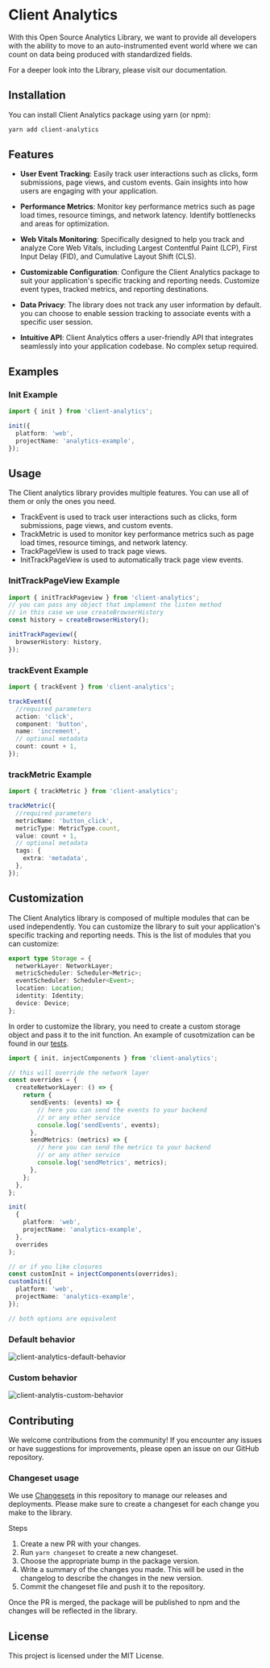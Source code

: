 # Client Analytics

With this Open Source Analytics Library, we want to provide all developers with the ability to move to an auto-instrumented event world where we can count on data being produced with standardized fields.

For a deeper look into the Library, please visit our documentation.

## Installation

You can install Client Analytics package using yarn (or npm):

```bash
yarn add client-analytics
```

## Features

- **User Event Tracking**: Easily track user interactions such as clicks, form submissions, page views, and custom events. Gain insights into how users are engaging with your application.

- **Performance Metrics**: Monitor key performance metrics such as page load times, resource timings, and network latency. Identify bottlenecks and areas for optimization.

- **Web Vitals Monitoring**: Specifically designed to help you track and analyze Core Web Vitals, including Largest Contentful Paint (LCP), First Input Delay (FID), and Cumulative Layout Shift (CLS).

- **Customizable Configuration**: Configure the Client Analytics package to suit your application's specific tracking and reporting needs. Customize event types, tracked metrics, and reporting destinations.

- **Data Privacy**: The library does not track any user information by default. you can choose to enable session tracking to associate events with a specific user session.

- **Intuitive API**: Client Analytics offers a user-friendly API that integrates seamlessly into your application codebase. No complex setup required.

## Examples

### Init Example

```typescript
import { init } from 'client-analytics';

init({
  platform: 'web',
  projectName: 'analytics-example',
});
```

## Usage

The Client analytics library provides multiple features. You can use all of them or only the ones you need.

- TrackEvent is used to track user interactions such as clicks, form submissions, page views, and custom events.
- TrackMetric is used to monitor key performance metrics such as page load times, resource timings, and network latency.
- TrackPageView is used to track page views.
- InitTrackPageView is used to automatically track page view events.

### InitTrackPageView Example

```typescript
import { initTrackPageview } from 'client-analytics';
// you can pass any object that implement the listen method
// in this case we use createBrowserHistory
const history = createBrowserHistory();

initTrackPageview({
  browserHistory: history,
});
```

### trackEvent Example

```typescript
import { trackEvent } from 'client-analytics';

trackEvent({
  //required parameters
  action: 'click',
  component: 'button',
  name: 'increment',
  // optional metadata
  count: count + 1,
});
```

### trackMetric Example

```typescript
import { trackMetric } from 'client-analytics';

trackMetric({
  //required parameters
  metricName: 'button_click',
  metricType: MetricType.count,
  value: count + 1,
  // optional metadata
  tags: {
    extra: 'metadata',
  },
});
```

## Customization

The Client Analytics library is composed of multiple modules that can be used independently. You can customize the library to suit your application's specific tracking and reporting needs.
This is the list of modules that you can customize:

```typescript
export type Storage = {
  networkLayer: NetworkLayer;
  metricScheduler: Scheduler<Metric>;
  eventScheduler: Scheduler<Event>;
  location: Location;
  identity: Identity;
  device: Device;
};
```

In order to customize the library, you need to create a custom storage object and pass it to the init function.
An example of cusotmization can be found in our [tests](./src/storage/storage.test.ts).

```typescript
import { init, injectComponents } from 'client-analytics';

// this will override the network layer
const overrides = {
  createNetworkLayer: () => {
    return {
      sendEvents: (events) => {
        // here you can send the events to your backend
        // or any other service
        console.log('sendEvents', events);
      },
      sendMetrics: (metrics) => {
        // here you can send the metrics to your backend
        // or any other service
        console.log('sendMetrics', metrics);
      },
    };
  },
};

init(
  {
    platform: 'web',
    projectName: 'analytics-example',
  },
  overrides
);

// or if you like closures
const customInit = injectComponents(overrides);
customInit({
  platform: 'web',
  projectName: 'analytics-example',
});

// both options are equivalent
```

### Default behavior

![client-analytics-default-behavior](https://github.com/coinbase/client-analytics/assets/138020133/d5ecab57-4988-4a8f-b872-82cb099f37c9)

### Custom behavior

![client-analytis-custom-behavior](https://github.com/coinbase/client-analytics/assets/138020133/8af12013-c198-4cef-a204-b23cf268f0d1)

## Contributing

We welcome contributions from the community! If you encounter any issues or have suggestions for improvements, please open an issue on our GitHub repository.

### Changeset usage

We use [Changesets](https://github.com/changesets/changesets) in this repository to manage our releases and deployments. Please make sure to create a changeset for each change you make to the library.

Steps

1. Create a new PR with your changes.
2. Run `yarn changeset` to create a new changeset.
3. Choose the appropriate bump in the package version.
4. Write a summary of the changes you made. This will be used in the changelog to describe the changes in the new version.
5. Commit the changeset file and push it to the repository.

Once the PR is merged, the package will be published to npm and the changes will be reflected in the library.

## License

This project is licensed under the MIT License.
